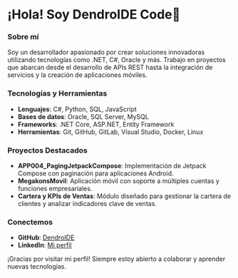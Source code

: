 # ¡Hola! Soy DendroIDE Code👋

### Sobre mí
Soy un desarrollador apasionado por crear soluciones innovadoras utilizando tecnologías como .NET, C#, Oracle y más. Trabajo en proyectos que abarcan desde el desarrollo de APIs REST hasta la integración de servicios y la creación de aplicaciones móviles.

### Tecnologías y Herramientas
- **Lenguajes**: C#, Python, SQL, JavaScript
- **Bases de datos**: Oracle, SQL Server, MySQL
- **Frameworks**: .NET Core, ASP.NET, Entity Framework
- **Herramientas**: Git, GitHub, GitLab, Visual Studio, Docker, Linux

### Proyectos Destacados
- **APP004_PagingJetpackCompose**: Implementación de Jetpack Compose con paginación para aplicaciones Android.
- **MegakonsMovil**: Aplicación móvil con soporte a múltiples cuentas y funciones empresariales.
- **Cartera y KPIs de Ventas**: Módulo diseñado para gestionar la cartera de clientes y analizar indicadores clave de ventas.

### Conectemos
- **GitHub**: [DendroIDE](https://github.com/DendroIDE)
- **LinkedIn**: [Mi perfil](https://www.linkedin.com/in/dendroide/)

¡Gracias por visitar mi perfil! Siempre estoy abierto a colaborar y aprender nuevas tecnologías.

